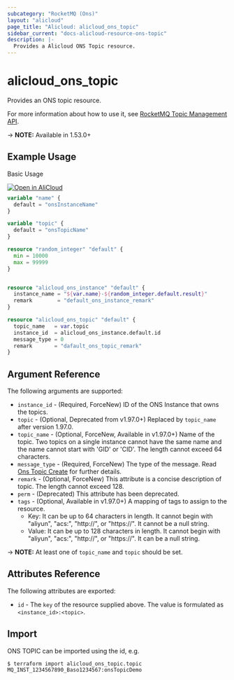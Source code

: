 ```yaml
---
subcategory: "RocketMQ (Ons)"
layout: "alicloud"
page_title: "Alicloud: alicloud_ons_topic"
sidebar_current: "docs-alicloud-resource-ons-topic"
description: |-
  Provides a Alicloud ONS Topic resource.
---
```


# alicloud_ons_topic

Provides an ONS topic resource.

For more information about how to use it, see [RocketMQ Topic Management API](https://www.alibabacloud.com/help/doc-detail/29591.html). 

-> **NOTE:** Available in 1.53.0+

## Example Usage

Basic Usage

<div style="display: block;margin-bottom: 40px;"><div class="oics-button" style="float: right;position: absolute;margin-bottom: 10px;">
  <a href="https://api.aliyun.com/terraform?resource=alicloud_ons_topic&exampleId=51c8c410-42ff-d122-f626-491fa574ed62726e2f4c&activeTab=example&spm=docs.r.ons_topic.0.51c8c41042&intl_lang=EN_US" target="_blank">
    <img alt="Open in AliCloud" src="https://img.alicdn.com/imgextra/i1/O1CN01hjjqXv1uYUlY56FyX_!!6000000006049-55-tps-254-36.svg" style="max-height: 44px; max-width: 100%;">
  </a>
</div></div>

```terraform
variable "name" {
  default = "onsInstanceName"
}

variable "topic" {
  default = "onsTopicName"
}

resource "random_integer" "default" {
  min = 10000
  max = 99999
}


resource "alicloud_ons_instance" "default" {
  instance_name = "${var.name}-${random_integer.default.result}"
  remark        = "default_ons_instance_remark"
}

resource "alicloud_ons_topic" "default" {
  topic_name   = var.topic
  instance_id  = alicloud_ons_instance.default.id
  message_type = 0
  remark       = "dafault_ons_topic_remark"
}
```

## Argument Reference

The following arguments are supported:

* `instance_id` - (Required, ForceNew) ID of the ONS Instance that owns the topics.
* `topic` - (Optional, Deprecated from v1.97.0+) Replaced by `topic_name` after version 1.97.0.
* `topic_name` - (Optional, ForceNew, Available in v1.97.0+) Name of the topic. Two topics on a single instance cannot have the same name and the name cannot start with 'GID' or 'CID'. The length cannot exceed 64 characters.
* `message_type` - (Required, ForceNew) The type of the message. Read [Ons Topic Create](https://www.alibabacloud.com/help/doc-detail/29591.html) for further details.
* `remark` - (Optional, ForceNew) This attribute is a concise description of topic. The length cannot exceed 128.
* `perm` - (Deprecated) This attribute has been deprecated.
* `tags` - (Optional, Available in v1.97.0+) A mapping of tags to assign to the resource.
    - Key: It can be up to 64 characters in length. It cannot begin with "aliyun", "acs:", "http://", or "https://". It cannot be a null string.
    - Value: It can be up to 128 characters in length. It cannot begin with "aliyun", "acs:", "http://", or "https://". It can be a null string.

-> **NOTE:** At least one of `topic_name` and `topic` should be set.

## Attributes Reference

The following attributes are exported:

* `id` - The `key` of the resource supplied above. The value is formulated as `<instance_id>:<topic>`.

## Import

ONS TOPIC can be imported using the id, e.g.

```shell
$ terraform import alicloud_ons_topic.topic MQ_INST_1234567890_Baso1234567:onsTopicDemo
```
